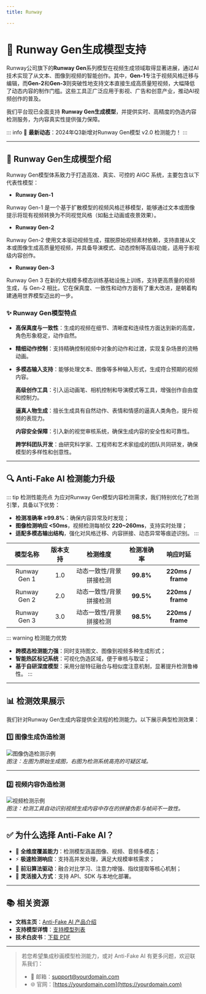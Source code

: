 ```yaml
---
title: Runway

---
```


# 🎨 Runway Gen生成模型支持

Runway公司旗下的**Runway Gen**系列模型在视频生成领域取得显著进展，通过AI技术实现了从文本、图像到视频的智能创作。其中，**Gen-1**专注于视频风格迁移与编辑，而**Gen-2**和**Gen-3**则突破性地支持文本直接生成高质量短视频，大幅降低了动态内容的制作门槛。这些工具正广泛应用于影视、广告和创意产业，推动AI视频创作的普及。

我们平台现已全面支持 **Runway Gen生成模型**，并提供实时、高精度的伪造内容检测服务，为内容真实性提供强力保障。

::: info
📢 **最新动态**：2024年Q3新增对Runway Gen模型 v2.0 检测能力！
:::

---

## 🌟 Runway Gen生成模型介绍

Runway Gen模型体系致力于打造高效、真实、可控的 AIGC 系统，主要包含以下代表性模型：

- **Runway Gen-1**  

Runway Gen-1 是一个基于扩散模型的视频风格迁移模型，能够通过文本或图像提示将现有视频转换为不同视觉风格（如黏土动画或夜景效果）。

-  **Runway Gen-2**

Runway Gen-2 使用文本驱动视频生成，摆脱原始视频素材依赖，支持直接从文本或图像生成高质量短视频，并具备导演模式、动态控制等高级功能，适用于影视级内容创作。

- **Runway Gen-3**

Runway Gen 3 在新的大规模多模态训练基础设施上训练，支持更高质量的视频生成，与 Gen-2 相比，它在保真度、一致性和动作方面有了重大改进，是朝着构建通用世界模型迈出的一步。



### ✨ Runway Gen模型特点

- **高保真度与一致性**：生成的视频在细节、清晰度和连续性方面达到新的高度，角色形象稳定，动作自然。 

- **精细动作控制**：支持精确控制视频中对象的动作和过渡，实现复杂场景的流畅动画。

- **多模态输入支持**：能够处理文本、图像等多种输入形式，生成符合预期的视频内容。

  **高级创作工具**：引入运动画笔、相机控制和导演模式等工具，增强创作自由度和控制力。

  **逼真人物生成**：擅长生成具有自然动作、表情和情感的逼真人类角色，提升视频的表现力。

  **内容安全保障**：引入新的视觉审核系统，确保生成内容的安全性和可靠性。 

  **跨学科团队开发**：由研究科学家、工程师和艺术家组成的团队共同研发，确保模型的多样性和创意性。

---

## 🔍 Anti-Fake AI 检测能力升级

::: tip 检测性能亮点
为应对Runway Gen模型内容检测需求，我们特别优化了检测引擎，具备以下优势：

- **检测准确率 ≥99.8%**：确保内容异常及时发现；
- **图像检测响应 <50ms**，视频检测每帧仅 **220~260ms**，支持实时处理；
- **适配多模态输出结构**，强化对风格迁移、内容拼接、动态异常等痕迹识别。
  :::

|   模型名称   | 版本支持 |        检测维度         | 检测准确率 |     响应时延      |
| :----------: | :------: | :---------------------: | :--------: | :---------------: |
| Runway Gen 1 |   1.0    | 动态一致性/背景拼接检测 | **99.8%**  | **220ms / frame** |
| Runway Gen 2 |   2.0    | 动态一致性/背景拼接检测 | **99.5%**  | **220ms / frame** |
| Runway Gen 3 |   3.0    | 动态一致性/背景拼接检测 | **98.5%**  | **220ms / frame** |

::: warning 检测能力优势

- **跨模态检测能力强**：同时支持图文、图像到视频多种生成形式；
- **智能热区标记系统**：可视化伪造区域，便于审核与取证；
- **基于自研深度模型**：采用分层特征融合与相似度注意机制，显著提升检测鲁棒性。
  :::

---

## 📊 检测效果展示

我们针对Runway Gen生成内容提供全流程的检测能力。以下展示典型检测效果：

### 1️⃣ 图像生成伪造检测

![图像伪造检测示例](https://yourdomain.com/assets/sense-image-detect.jpg)  
*图注：左图为原始生成图，右图为检测系统高亮的可疑区域。*

---

### 2️⃣ 视频内容伪造检测

![视频检测示例](https://yourdomain.com/assets/sense-video-detect.jpg)  
*图注：检测工具自动识别视频生成内容中存在的拼接伪影与帧间不一致性。*

---

## ✅ 为什么选择 Anti-Fake AI？

- 🔐 **全维度覆盖能力**：检测模型涵盖图像、视频、音频多模态；
- ⚡ **极速检测响应**：支持高并发处理，满足大规模审核需求；
- 🧠 **前沿算法驱动**：融合对比学习、注意力增强、指纹提取等核心机制；
- 🧩 **灵活接入方式**：支持 API、SDK 与本地化部署。

---

## 📚 相关资源

- **文档主页**：[Anti-Fake AI 产品介绍](../quick_start/brief.md)
- **支持模型详情**：[支持模型列表](./overview.md)
- **技术白皮书**：[下载 PDF](https://yourdomain.com/whitepaper.pdf)

---

> 若您希望集成秒画模型检测能力，或对 Anti-Fake AI 有更多问题，欢迎联系我们：
>
> - 📧 邮箱：[support@yourdomain.com](mailto:support@yourdomain.com)  
> - 🌐 官网：[https://yourdomain.com](https://yourdomain.com)
